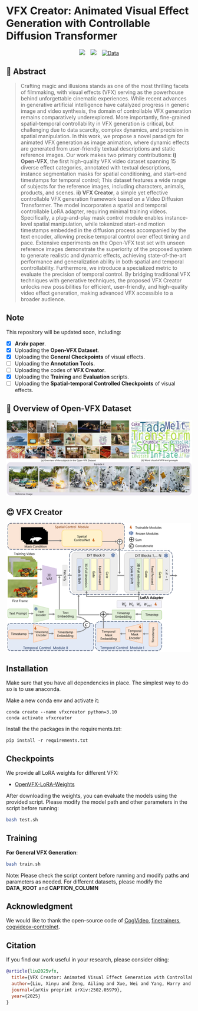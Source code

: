 <h1 id="title">VFX Creator: Animated Visual Effect Generation with Controllable Diffusion Transformer</h1>
<p align="center">
  <!-- <a href="https://liuxinyv.github.io/" target="_blank">Xinyu Liu</a><sup>1</sup>,
  <a href="https://ailingzeng.site/" target="_blank">Ailing Zeng</a><sup>2</sup>, 
  <a href="http://undefined" target="_blank">Wei Xue</a><sup>1</sup>, 
  <a href="http://undefined" target="_blank">Harry Yang</a><sup>1</sup>, 
  <a href="http://undefined" target="_blank">Wenhan Luo</a><sup>1</sup>, 
  <a href="http://undefined" target="_blank">Qifeng Liu</a><sup>1</sup>,
   <a href="http://undefined" target="_blank">Yike Guo</a><sup>1</sup>
  <br><br>
  <sup>1</sup>Hong Kong University of Science and Technology<br>
  <sup>2</sup>Tencent AI Lab<br> -->
</p>
<div align="center">
  <a href="https://vfx-creator0.github.io/"><img src="https://img.shields.io/static/v1?label=Project%20Page&message=Github&color=blue&logo=github-pages"></a> &ensp;
  <a href="https://arxiv.org/abs/2502.05979"><img src="https://img.shields.io/static/v1?label=Paper&message=Arxiv&color=red&logo=arxiv"></a> &ensp;
  <a href="https://huggingface.co/datasets/sophiaa/Open-VFX" target="_blank"><img src="https://img.shields.io/badge/Data-OpenVFX-darkorange" alt="Data"></a>

</div>

<!-- <img src="assets\teaser.jpg" width="800"/> -->

<h2 id="abstract">🔆 Abstract</h2>

<blockquote>
  <p>Crafting magic and illusions stands as one of the most thrilling facets of filmmaking, with visual effects (VFX) serving as the powerhouse behind unforgettable cinematic experiences. While recent advances in generative artificial intelligence have catalyzed progress in generic image and video synthesis, the domain of controllable VFX generation remains comparatively underexplored. More importantly, fine-grained spatial-temporal controllability in VFX generation is critical, but challenging due to data scarcity, complex dynamics, and precision in spatial manipulation. In this work, we propose a novel paradigm for animated VFX generation as image animation, where dynamic effects are generated from user-friendly textual descriptions and static reference images. Our work makes two primary contributions: <strong>i) Open-VFX</strong>, the first high-quality VFX video dataset spanning 15 diverse effect categories, annotated with textual descriptions, instance segmentation masks for spatial conditioning, and start–end timestamps for temporal control; This dataset features a wide range of subjects for the reference images, including characters, animals, products, and scenes. <strong>ii) VFX Creator</strong>, a simple yet effective controllable VFX generation framework based on a Video Diffusion Transformer. The model incorporates a spatial and temporal controllable LoRA adapter, requiring minimal training videos. Specifically, a plug-and-play mask control module enables instance-level spatial manipulation, while tokenized start-end motion timestamps embedded in the diffusion process accompanied by the text encoder, allowing precise temporal control over effect timing and pace.  Extensive experiments on the Open-VFX test set with unseen reference images demonstrate the superiority of the proposed system to generate realistic and dynamic effects, achieving state-of-the-art performance and generalization ability in both spatial and temporal controllability. Furthermore, we introduce a specialized metric to evaluate the precision of temporal control. By bridging traditional VFX techniques with generative techniques, the proposed VFX Creator unlocks new possibilities for efficient, user-friendly, and high-quality video effect generation, making advanced VFX accessible to a broader audience.</p>
</blockquote>

## Note
This repository will be updated soon, including:
- [x] **Arxiv paper**.
- [x] Uploading the **Open-VFX Dataset**.
- [x] Uploading the **General Checkpoints** of visual effects.
- [ ] Uploading the **Annotation Tools**.
- [ ] Uploading the codes of **VFX Creator**.
- [x] Uploading the **Training** and **Evaluation** scripts.
- [ ] Uploading the **Spatial-temporal Controlled Checkpoints** of visual effects.
      
<h2 id="open-vfx-dataset-overview">🚁 Overview of Open-VFX Dataset</h2>

<p><img src="assets/openvfx.jpg" width="800" alt=""></p>

<h2 id="vfx-creator">😊 VFX Creator</h2>

<div align="center">
  <img src="assets/method.png" width="500" alt="">
</div>

## Installation
Make sure that you have all dependencies in place. The simplest way to do so is to use anaconda.

Make a new conda env and activate it:
```
conda create --name vfxcreator python=3.10
conda activate vfxcreator
```

Install the the packages in the requirements.txt:
```
pip install -r requirements.txt
```
## Checkpoints

We provide all LoRA weights for different VFX:

- [OpenVFX-LoRA-Weights](https://huggingface.co/sophiaa/VFXCreator)


After downloading the weights, you can evaluate the models using the provided script. Please modify the model path and other parameters in the script before running:

```bash
bash test.sh
```

## Training
**For General VFX Generation**:
```bash
bash train.sh
```
Note: Please check the script content before running and modify paths and parameters as needed. For different datasets, please modify the **DATA_ROOT** and **CAPTION_COLUMN**

## Acknowledgment

We would like to thank the open-source code of [CogVideo](https://github.com/THUDM/CogVideo), [finetrainers](https://github.com/a-r-r-o-w/finetrainers), [cogvideox-controlnet](https://github.com/TheDenk/cogvideox-controlnet).

## Citation
If you find our work useful in your research, please consider citing:

```bibtex
@article{liu2025vfx,
  title={VFX Creator: Animated Visual Effect Generation with Controllable Diffusion Transformer},
  author={Liu, Xinyu and Zeng, Ailing and Xue, Wei and Yang, Harry and Luo, Wenhan and Liu, Qifeng and Guo, Yike},
  journal={arXiv preprint arXiv:2502.05979},
  year={2025}
}
```

</ul></div></body></html>

